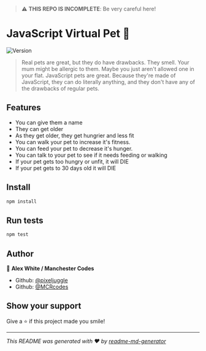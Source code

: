 > ⚠️ **THIS REPO IS INCOMPLETE**: Be very careful here!
<h1>JavaScript Virtual Pet 🐾</h1>
<p>
  <img alt="Version" src="https://img.shields.io/badge/version-0.0.1-blue.svg?cacheSeconds=2592000" />

</p>

> Real pets are great, but they do have drawbacks. They smell. Your mum might be allergic to them. Maybe you just aren't allowed one in your flat. JavaScript pets are great. Because they're made of JavaScript, they can do literally anything, and they don't have any of the drawbacks of regular pets.
## Features

-   You can give them a name
-   They can get older
-   As they get older, they get hungrier and less fit
-   You can walk your pet to increase it's fitness.
-   You can feed your pet to decrease it's hunger.
-   You can talk to your pet to see if it needs feeding or walking
-   If your pet gets too hungry or unfit, it will DIE
-   If your pet gets to 30 days old it will DIE

## Install

```sh
npm install
```

## Run tests

```sh
npm test
```

## Author

👤 **Alex White / Manchester Codes**

* Github: [@pixeljuggle](https://github.com/pixeljuggle)
* Github: [@MCRcodes](https://github.com/MCRcodes)


## Show your support

Give a ⭐️ if this project made you smile!

***
_This README was generated with ❤️ by [readme-md-generator](https://github.com/kefranabg/readme-md-generator)_